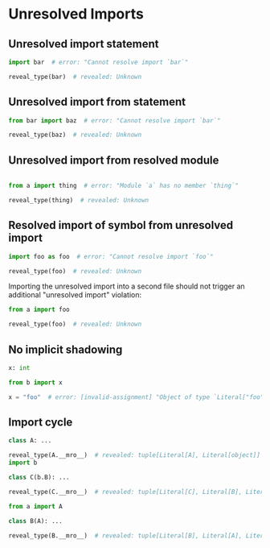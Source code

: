 # Unresolved Imports

## Unresolved import statement

```py
import bar  # error: "Cannot resolve import `bar`"

reveal_type(bar)  # revealed: Unknown
```

## Unresolved import from statement

```py
from bar import baz  # error: "Cannot resolve import `bar`"

reveal_type(baz)  # revealed: Unknown
```

## Unresolved import from resolved module

```py path=a.py
```

```py
from a import thing  # error: "Module `a` has no member `thing`"

reveal_type(thing)  # revealed: Unknown
```

## Resolved import of symbol from unresolved import

```py path=a.py
import foo as foo  # error: "Cannot resolve import `foo`"

reveal_type(foo)  # revealed: Unknown
```

Importing the unresolved import into a second file should not trigger an additional "unresolved
import" violation:

```py
from a import foo

reveal_type(foo)  # revealed: Unknown
```

## No implicit shadowing

```py path=b.py
x: int
```

```py
from b import x

x = "foo"  # error: [invalid-assignment] "Object of type `Literal["foo"]"
```

## Import cycle

```py path=a.py
class A: ...

reveal_type(A.__mro__)  # revealed: tuple[Literal[A], Literal[object]]
import b

class C(b.B): ...

reveal_type(C.__mro__)  # revealed: tuple[Literal[C], Literal[B], Literal[A], Literal[object]]
```

```py path=b.py
from a import A

class B(A): ...

reveal_type(B.__mro__)  # revealed: tuple[Literal[B], Literal[A], Literal[object]]
```
